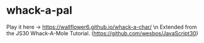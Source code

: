 # whack-a-pal
Play it here
-> https://wallflower6.github.io/whack-a-char/
\n
Extended from the JS30 Whack-A-Mole Tutorial.
(https://github.com/wesbos/JavaScript30)
